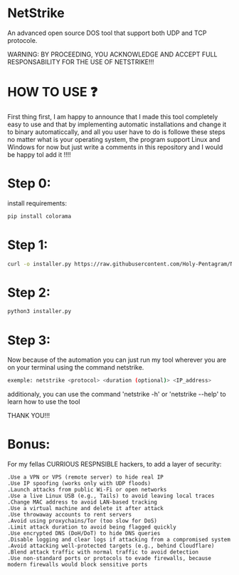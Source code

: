 # NetStrike
An advanced open source DOS tool that support both UDP and TCP protocole.

WARNING: BY PROCEEDING, YOU ACKNOWLEDGE AND ACCEPT FULL RESPONSABILITY FOR THE USE OF NETSTRIKE!!!

# HOW TO USE ❓

First thing first, I am happy to announce that I made this tool completely easy to use and that by implementing automatic installations and change it to binary automaticcally, and all you user have to do is followe these steps no matter what is your operating system, the program support Linux and Windows for now but just write a comments in this repository and I would be happy tol add it !!!!
# Step 0:
install requirements:
```bash
pip install colorama
```

# Step 1:
```bash
curl -o installer.py https://raw.githubusercontent.com/Holy-Pentagram/NetStrike/refs/heads/main/installer.py
```

# Step 2:
```bash
python3 installer.py
```

# Step 3:
Now because of the automation you can just run my tool wherever you are on your terminal using the command netstrike.
```bash
exemple: netstrike <protocol> <duration (optional)> <IP_address>
```
additionaly, you can use the command 'netstrike -h' or 'netstrike --help' to learn how to use the tool

THANK YOU!!!

# Bonus:
For my fellas CURRIOUS RESPNSIBLE hackers, to add a layer of security:

    .Use a VPN or VPS (remote server) to hide real IP
    .Use IP spoofing (works only with UDP floods)
    .Launch attacks from public Wi-Fi or open networks
    .Use a live Linux USB (e.g., Tails) to avoid leaving local traces
    .Change MAC address to avoid LAN-based tracking
    .Use a virtual machine and delete it after attack
    .Use throwaway accounts to rent servers
    .Avoid using proxychains/Tor (too slow for DoS)
    .Limit attack duration to avoid being flagged quickly
    .Use encrypted DNS (DoH/DoT) to hide DNS queries
    .Disable logging and clear logs if attacking from a compromised system
    .Avoid attacking well-protected targets (e.g., behind Cloudflare)
    .Blend attack traffic with normal traffic to avoid detection
    .Use non-standard ports or protocols to evade firewalls, because modern firewalls would block sensitive ports

